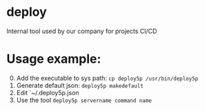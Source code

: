 # deploy
Internal tool used by our company for projects CI/CD


# Usage example:
0) Add the executable to sys path: `cp deploy5p /usr/bin/deploy5p`
1) Generate default json: `deploy5p makedefault`
2) Edit `~/.deploy5p.json
3) Use the tool `deploy5p servername command name`
